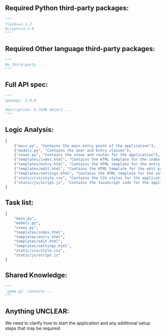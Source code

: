 ## Required Python third-party packages:

```python
"""
flask==1.1.2
bcrypt==3.2.0
"""
```

## Required Other language third-party packages:

```python
"""
No third-party ...
"""
```

## Full API spec:

```python
"""
openapi: 3.0.0
...
description: A JSON object ...
"""
```

## Logic Analysis:

```python
[
    ("main.py", "Contains the main entry point of the application"),
    ("models.py", "Contains the User and Entry classes"),
    ("views.py", "Contains the views and routes for the application"),
    ("templates/index.html", "Contains the HTML template for the index page"),
    ("templates/entry.html", "Contains the HTML template for the entry page"),
    ("templates/edit.html", "Contains the HTML template for the edit page"),
    ("templates/settings.html", "Contains the HTML template for the settings page"),
    ("static/css/style.css", "Contains the CSS styles for the application"),
    ("static/js/script.js", "Contains the JavaScript code for the application")
]
```

## Task list:

```python
[
    "main.py",
    "models.py",
    "views.py",
    "templates/index.html",
    "templates/entry.html",
    "templates/edit.html",
    "templates/settings.html",
    "static/css/style.css",
    "static/js/script.js"
]
```

## Shared Knowledge:

```python
"""
'game.py' contains ...
"""
```

## Anything UNCLEAR:

We need to clarify how to start the application and any additional setup steps that may be required.
